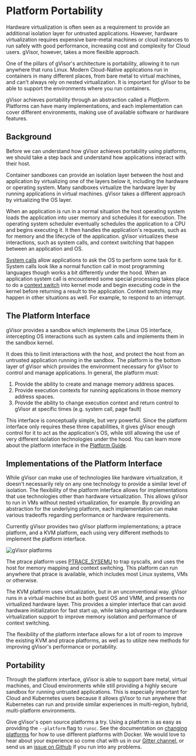 # Platform Portability

Hardware virtualization is often seen as a requirement to provide an additional
isolation layer for untrusted applications. However, hardware virtualization
requires expensive bare-metal machines or cloud instances to run safely with
good performance, increasing cost and complexity for Cloud users. gVisor,
however, takes a more flexible approach.

One of the pillars of gVisor's architecture is portability, allowing it to run
anywhere that runs Linux. Modern Cloud-Native applications run in containers in
many different places, from bare metal to virtual machines, and can't always
rely on nested virtualization. It is important for gVisor to be able to support
the environments where you run containers.

gVisor achieves portability through an abstraction called a _Platform_.
Platforms can have many implementations, and each implementation can cover
different environments, making use of available software or hardware features.

## Background

Before we can understand how gVisor achieves portability using platforms, we
should take a step back and understand how applications interact with their
host.

Container sandboxes can provide an isolation layer between the host and
application by virtualizing one of the layers below it, including the hardware
or operating system. Many sandboxes virtualize the hardware layer by running
applications in virtual machines. gVisor takes a different approach by
virtualizing the OS layer.

When an application is run in a normal situation the host operating system loads
the application into user memory and schedules it for execution. The operating
system scheduler eventually schedules the application to a CPU and begins
executing it. It then handles the application's requests, such as for memory and
the lifecycle of the application. gVisor virtualizes these interactions, such as
system calls, and context switching that happen between an application and OS.

[System calls](https://en.wikipedia.org/wiki/System_call) allow applications to
ask the OS to perform some task for it. System calls look like a normal function
call in most programming languages though works a bit differently under the
hood. When an application system call is encountered some special processing
takes place to do a
[context switch](https://en.wikipedia.org/wiki/Context_switch) into kernel mode
and begin executing code in the kernel before returning a result to the
application. Context switching may happen in other situations as well. For
example, to respond to an interrupt.

## The Platform Interface

gVisor provides a sandbox which implements the Linux OS interface, intercepting
OS interactions such as system calls and implements them in the sandbox kernel.

It does this to limit interactions with the host, and protect the host from an
untrusted application running in the sandbox. The platform is the bottom layer
of gVisor which provides the environment necessary for gVisor to control and
manage applications. In general, the platform must:

1.  Provide the ability to create and manage memory address spaces.
2.  Provide execution contexts for running applications in those memory address
    spaces.
3.  Provide the ability to change execution context and return control to gVisor
    at specific times (e.g. system call, page fault)

This interface is conceptually simple, but very powerful. Since the platform
interface only requires these three capabilities, it gives gVisor enough control
for it to act as the application's OS, while still allowing the use of very
different isolation technologies under the hood. You can learn more about the
platform interface in the
[Platform Guide](https://gvisor.dev/docs/architecture_guide/platforms/).

## Implementations of the Platform Interface

While gVisor can make use of technologies like hardware virtualization, it
doesn't necessarily rely on any one technology to provide a similar level of
isolation. The flexibility of the platform interface allows for implementations
that use technologies other than hardware virtualization. This allows gVisor to
run in VMs without nested virtualization, for example. By providing an
abstraction for the underlying platform, each implementation can make various
tradeoffs regarding performance or hardware requirements.

Currently gVisor provides two gVisor platform implementations; a ptrace
platform, and a KVM platform, each using very different methods to implement the
platform interface.

![gVisor platforms](../../../../../docs/architecture_guide/platforms/platforms.png "platforms")

The ptrace platform uses
[PTRACE\_SYSEMU](http://man7.org/linux/man-pages/man2/ptrace.2.html) to trap
syscalls, and uses the host for memory mapping and context switching. This
platform can run anywhere that ptrace is available, which includes most Linux
systems, VMs or otherwise.

The KVM platform uses virtualization, but in an unconventional way. gVisor runs
in a virtual machine but as both guest OS and VMM, and presents no virtualized
hardware layer. This provides a simpler interface that can avoid hardware
initialization for fast start up, while taking advantage of hardware
virtualization support to improve memory isolation and performance of context
switching.

The flexibility of the platform interface allows for a lot of room to improve
the existing KVM and ptrace platforms, as well as to utilize new methods for
improving gVisor's performance or portability.

## Portability

Through the platform interface, gVisor is able to support bare metal, virtual
machines, and Cloud environments while still providing a highly secure sandbox
for running untrusted applications. This is especially important for Cloud and
Kubernetes users because it allows gVisor to run anywhere that Kubernetes can
run and provide similar experiences in multi-region, hybrid, multi-platform
environments.

Give gVisor's open source platforms a try. Using a platform is as easy as
providing the `--platform` flag to `runsc`. See the documentation on
[changing platforms](https://gvisor.dev/docs/user_guide/platforms/) for how to
use different platforms with Docker. We would love to hear about your experience
so come chat with us in our
[Gitter channel](https://gitter.im/gvisor/community), or send us an
[issue on Github](https://gvisor.dev/issue) if you run into any problems.
